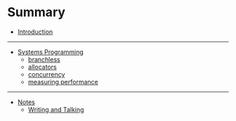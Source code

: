 # Summary

- [Introduction](./introduction.md)

---

- [Systems Programming]()
  - [branchless](./systems_programming/branchless.md)
  - [allocators](./systems_programming/allocators.md)
  - [concurrency](./systems_programming/concurrency.md)
  - [measuring performance](./systems_programming/performance.md)

---

- [Notes]()
  - [Writing and Talking](./notes/writing-and-talking.md)
